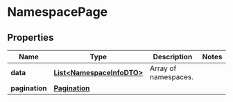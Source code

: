 

# NamespacePage


## Properties

| Name | Type | Description | Notes |
|------------ | ------------- | ------------- | -------------|
|**data** | [**List&lt;NamespaceInfoDTO&gt;**](NamespaceInfoDTO.md) | Array of namespaces. |  |
|**pagination** | [**Pagination**](Pagination.md) |  |  |



